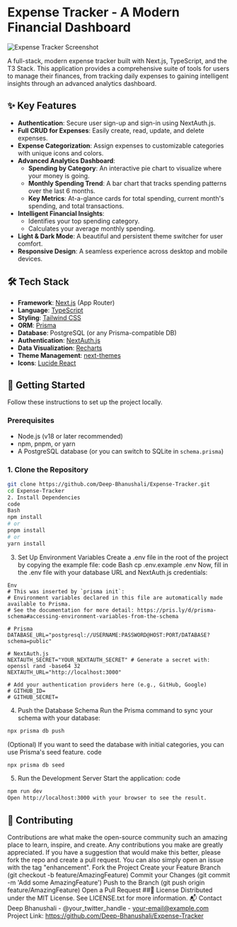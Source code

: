 # Expense Tracker - A Modern Financial Dashboard

![Expense Tracker Screenshot](https://i.imgur.com/your-screenshot-url.png) <!-- It's highly recommended to add a screenshot of your app here! -->

A full-stack, modern expense tracker built with Next.js, TypeScript, and the T3 Stack. This application provides a comprehensive suite of tools for users to manage their finances, from tracking daily expenses to gaining intelligent insights through an advanced analytics dashboard.

## ✨ Key Features

-   **Authentication**: Secure user sign-up and sign-in using NextAuth.js.
-   **Full CRUD for Expenses**: Easily create, read, update, and delete expenses.
-   **Expense Categorization**: Assign expenses to customizable categories with unique icons and colors.
-   **Advanced Analytics Dashboard**:
    -   **Spending by Category**: An interactive pie chart to visualize where your money is going.
    -   **Monthly Spending Trend**: A bar chart that tracks spending patterns over the last 6 months.
    -   **Key Metrics**: At-a-glance cards for total spending, current month's spending, and total transactions.
-   **Intelligent Financial Insights**:
    -   Identifies your top spending category.
    -   Calculates your average monthly spending.
-   **Light & Dark Mode**: A beautiful and persistent theme switcher for user comfort.
-   **Responsive Design**: A seamless experience across desktop and mobile devices.

## 🛠️ Tech Stack

-   **Framework**: [Next.js](https://nextjs.org/) (App Router)
-   **Language**: [TypeScript](https://www.typescriptlang.org/)
-   **Styling**: [Tailwind CSS](https://tailwindcss.com/)
-   **ORM**: [Prisma](https://www.prisma.io/)
-   **Database**: PostgreSQL (or any Prisma-compatible DB)
-   **Authentication**: [NextAuth.js](https://next-auth.js.org/)
-   **Data Visualization**: [Recharts](https://recharts.org/)
-   **Theme Management**: [next-themes](https://github.com/pacocoursey/next-themes)
-   **Icons**: [Lucide React](https://lucide.dev/)

## 🚀 Getting Started

Follow these instructions to set up the project locally.

### Prerequisites

-   Node.js (v18 or later recommended)
-   npm, pnpm, or yarn
-   A PostgreSQL database (or you can switch to SQLite in `schema.prisma`)

### 1. Clone the Repository

```bash
git clone https://github.com/Deep-Bhanushali/Expense-Tracker.git
cd Expense-Tracker
2. Install Dependencies
code
Bash
npm install
# or
pnpm install
# or
yarn install

```
3. Set Up Environment Variables
Create a .env file in the root of the project by copying the example file:
code
Bash
cp .env.example .env
Now, fill in the .env file with your database URL and NextAuth.js credentials:
```
Env
# This was inserted by `prisma init`:
# Environment variables declared in this file are automatically made available to Prisma.
# See the documentation for more detail: https://pris.ly/d/prisma-schema#accessing-environment-variables-from-the-schema

# Prisma
DATABASE_URL="postgresql://USERNAME:PASSWORD@HOST:PORT/DATABASE?schema=public"

# NextAuth.js
NEXTAUTH_SECRET="YOUR_NEXTAUTH_SECRET" # Generate a secret with: openssl rand -base64 32
NEXTAUTH_URL="http://localhost:3000"

# Add your authentication providers here (e.g., GitHub, Google)
# GITHUB_ID=
# GITHUB_SECRET=
```
4. Push the Database Schema
Run the Prisma command to sync your schema with your database:

```Bash
npx prisma db push
```
(Optional) If you want to seed the database with initial categories, you can use Prisma's seed feature.
code
```Bash
npx prisma db seed
```
5. Run the Development Server
Start the application:
code
```Bash
npm run dev
Open http://localhost:3000 with your browser to see the result.
```
## 🤝 Contributing
Contributions are what make the open-source community such an amazing place to learn, inspire, and create. Any contributions you make are greatly appreciated.
If you have a suggestion that would make this better, please fork the repo and create a pull request. You can also simply open an issue with the tag "enhancement".
Fork the Project
Create your Feature Branch (git checkout -b feature/AmazingFeature)
Commit your Changes (git commit -m 'Add some AmazingFeature')
Push to the Branch (git push origin feature/AmazingFeature)
Open a Pull Request
##📜 License
Distributed under the MIT License. See LICENSE.txt for more information.
📬 Contact
Deep Bhanushali - @your_twitter_handle - your-email@example.com
Project Link: https://github.com/Deep-Bhanushali/Expense-Tracker

